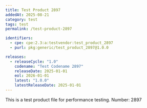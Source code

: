 ```yaml
---
title: Test Product 2897
addedAt: 2025-08-21
category: test
tags: test
permalink: /test-product-2897

identifiers:
  - cpe: cpe:2.3:a:testvendor:test_product_2897
  - purl: pkg:generic/test_product_2897@1.0.0

releases:
  - releaseCycle: "1.0"
    codename: "Test Codename 2897"
    releaseDate: 2025-01-01
    eol: 2026-01-01
    latest: "1.0.0"
    latestReleaseDate: 2025-01-01
---
```


This is a test product file for performance testing. Number: 2897
